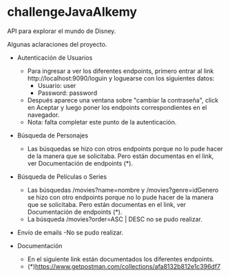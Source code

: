 # challengeJavaAlkemy

API para explorar el mundo de Disney.

Algunas aclaraciones del proyecto.

- Autenticación de Usuarios
  - Para ingresar a ver los diferentes endpoints, primero entrar al link http://localhost:9090/loguin y loguearse con los siguientes datos: 
     - Usuario: user
     - Password: password
  - Después aparece una ventana sobre "cambiar la contraseña", click en Aceptar y luego poner los endpoints correspondientes en el navegador.
  - Nota: falta completar este punto de la autenticación.
  
- Búsqueda de Personajes
  - Las búsquedas se hizo con otros endpoints porque no lo pude hacer de la manera que se solicitaba. Pero están documentas en el link, ver Documentación de endpoints (*).

- Búsqueda de Películas o Series
  - Las búsquedas /movies?name=nombre y  /movies?genre=idGenero
  se hizo con otro endpoints porque no lo pude hacer de la manera que se solicitaba. Pero están documentas en el link, ver Documentación de endpoints (*).
  - La búsqueda /movies?order=ASC | DESC no se pudo realizar.

- Envío de emails
  -No se pudo realizar.
  
- Documentación
  - En el siguiente link están documentados los diferentes endpoints. 
  - (*)https://www.getpostman.com/collections/afa8132b812e1c396df7

